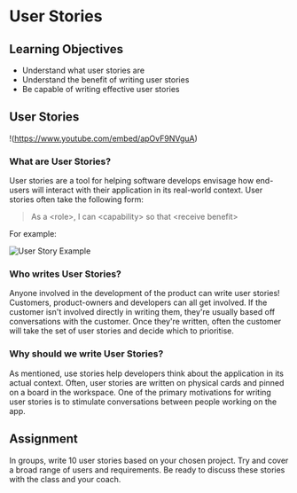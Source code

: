 # User Stories
## Learning Objectives

- Understand what user stories are
- Understand the benefit of writing user stories
- Be capable of writing effective user stories

## User Stories

!(https://www.youtube.com/embed/apOvF9NVguA)

### What are User Stories?

User stories are a tool for helping software develops envisage how end-users will interact with their application in its real-world context. User stories often take the following form:

> As a \<role\>, I can \<capability\> so that \<receive benefit\>

For example:

![User Story Example](https://user-images.githubusercontent.com/44523714/123273459-931d1000-d4fa-11eb-8978-59edd3675b44.png)

### Who writes User Stories?

Anyone involved in the development of the product can write user stories! Customers, product-owners and developers can all get involved. If the customer isn't involved directly in writing them, they're usually based off conversations with the customer. Once they're written, often the customer will take the set of user stories and decide which to prioritise.

### Why should we write User Stories?

As mentioned, use stories help developers think about the application in its actual context. Often, user stories are written on physical cards and pinned on a board in the workspace. One of the primary motivations for writing user stories is to stimulate conversations between people working on the app.
## Assignment

In groups, write 10 user stories based on your chosen project. Try and cover a broad range of users and requirements. Be ready to discuss these stories with the class and your coach.